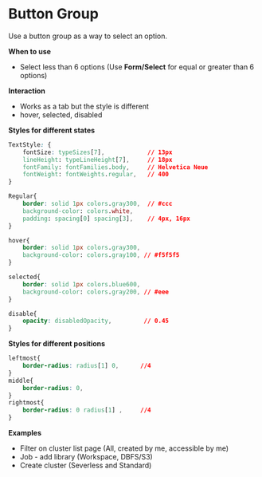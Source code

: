 # Button Group

Use a button group as a way to select an option.

**When to use**

* Select less than 6 options \(Use **Form/Select** for equal or greater than 6 options\)

**Interaction**

* Works as a tab but the style is different
* hover, selected, disabled

**Styles for different states**

```css
TextStyle: {
    fontSize: typeSizes[7],            // 13px
    lineHeight: typeLineHeight[7],     // 18px
    fontFamily: fontFamilies.body,     // Helvetica Neue
    fontWeight: fontWeights.regular,   // 400
}

Regular{
    border: solid 1px colors.gray300,  // #ccc
    background-color: colors.white, 
    padding: spacing[0] spacing[3],    // 4px, 16px  
}

hover{
    border: solid 1px colors.gray300,  
    background-color: colors.gray100, // #f5f5f5
}

selected{
    border: solid 1px colors.blue600, 
    background-color: colors.gray200, // #eee 
}

disable{
    opacity: disabledOpacity,         // 0.45
}
```

**Styles for different positions**

```css
leftmost{
    border-radius: radius[1] 0,      //4
}
middle{
    border-radius: 0,
}
rightmost{
    border-radius: 0 radius[1] ,     //4
}
```

**Examples**

* Filter on cluster list page \(All, created by me, accessible by me\)
* Job - add library \(Workspace, DBFS/S3\)
* Create cluster \(Severless and Standard\)



